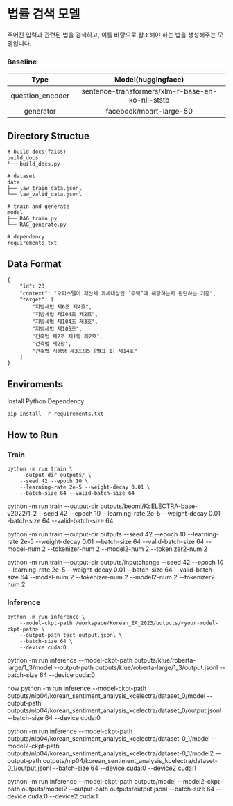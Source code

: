 # 법률 검색 모델
주어진 입력과 관련된 법을 검색하고, 이를 바탕으로 참조해야 하는 법을 생성해주는 모델입니다.

### Baseline
|Type|Model(huggingface)|
|:---:|:---:|
|question_encoder|sentence-transformers/xlm-r-base-en-ko-nli-ststb|
|generator|facebook/mbart-large-50|

## Directory Structue
```
# build docs(faiss)
build_docs
└── build_docs.py

# dataset
data
├── law_train_data.jsonl
└── law_valid_data.jsonl

# train and generate
model
├── RAG_train.py
└── RAG_generate.py

# dependency
requirements.txt
```

## Data Format
```
{
    "id": 23, 
    "context": "오피스텔이 재산세 과세대상인 ‘주택’에 해당하는지 판단하는 기준", 
    "target": [
        "지방세법 제6조 제4호", 
        "지방세법 제104조 제2호", 
        "지방세법 제104조 제3호", 
        "지방세법 제105조", 
        "건축법 제2조 제1항 제2호", 
        "건축법 제2항", 
        "건축법 시행령 제3조의5 [별표 1] 제14호"
    ]
}
```


## Enviroments
Install Python Dependency
```
pip install -r requirements.txt
```

## How to Run
### Train
```
python -m run train \
    --output-dir outputs/ \
    --seed 42 --epoch 10 \
    --learning-rate 2e-5 --weight-decay 0.01 \
    --batch-size 64 --valid-batch-size 64
```
python -m run train --output-dir outputs/beomi/KcELECTRA-base-v2022/1_2 --seed 42 --epoch 10 --learning-rate 2e-5 --weight-decay 0.01 --batch-size 64 --valid-batch-size 64

python -m run train --output-dir outputs --seed 42 --epoch 10 --learning-rate 2e-5 --weight-decay 0.01 --batch-size 64 --valid-batch-size 64 --model-num 2 --tokenizer-num 2 --model2-num 2 --tokenizer2-num 2

python -m run train --output-dir outputs/inputchange --seed 42 --epoch 10 --learning-rate 2e-5 --weight-decay 0.01 --batch-size 64 --valid-batch-size 64 --model-num 2 --tokenizer-num 2 --model2-num 2 --tokenizer2-num 2

### Inference
```
python -m run inference \
    --model-ckpt-path /workspace/Korean_EA_2023/outputs/<your-model-ckpt-path> \
    --output-path test_output.jsonl \
    --batch-size 64 \
    --device cuda:0
```
python -m run inference --model-ckpt-path outputs/klue/roberta-large/1_3/model --output-path outputs/klue/roberta-large/1_3/output.jsonl --batch-size 64 --device cuda:0

now
python -m run inference --model-ckpt-path outputs/nlp04/korean_sentiment_analysis_kcelectra/dataset_0/model --output-path outputs/nlp04/korean_sentiment_analysis_kcelectra/dataset_0/output.jsonl --batch-size 64 --device cuda:0

python -m run inference --model-ckpt-path outputs/nlp04/korean_sentiment_analysis_kcelectra/dataset-0_1/model --model2-ckpt-path outputs/nlp04/korean_sentiment_analysis_kcelectra/dataset-0_1/model2 --output-path outputs/nlp04/korean_sentiment_analysis_kcelectra/dataset-0_1/output.jsonl --batch-size 64 --device cuda:0 --device2 cuda:1

python -m run inference --model-ckpt-path outputs/model --model2-ckpt-path outputs/model2 --output-path outputs/output.jsonl --batch-size 64 --device cuda:0 --device2 cuda:1


